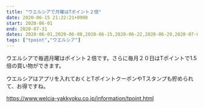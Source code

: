 ```yaml
---
title: "ウエルシアで月曜はTポイント２倍"
date: 2020-06-15 21:22:21+0900
start: 2020-06-01
end: 2020-07-31
dates: 2020-06-01,2020-06-08,2020-06-15,2020-06-22,2020-06-29,2020-07-06,2020-07-13,2020-07-20,2020-07-27
tags: ["tpoint","ウエルシア"]
---
```

ウエルシアで毎週月曜はポイント２倍です。さらに毎月２０日はTポイントで1.5倍の買い物ができます。

ウエルシアはアプリを入れておくとTポイントクーポンやTスタンプも貯められて、お得ですね。

https://www.welcia-yakkyoku.co.jp/information/tpoint.html
